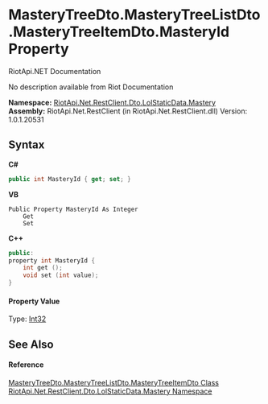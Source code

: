 # MasteryTreeDto.MasteryTreeListDto.MasteryTreeItemDto.MasteryId Property 
RiotApi.NET Documentation 

No description available from Riot Documentation

**Namespace:**&nbsp;<a href="f8067ff9-c0c3-b7ef-10a3-0d5201c86f33">RiotApi.Net.RestClient.Dto.LolStaticData.Mastery</a><br />**Assembly:**&nbsp;RiotApi.Net.RestClient (in RiotApi.Net.RestClient.dll) Version: 1.0.1.20531

## Syntax

**C#**<br />
``` C#
public int MasteryId { get; set; }
```

**VB**<br />
``` VB
Public Property MasteryId As Integer
	Get
	Set
```

**C++**<br />
``` C++
public:
property int MasteryId {
	int get ();
	void set (int value);
}
```


#### Property Value
Type: <a href="http://msdn2.microsoft.com/en-us/library/td2s409d" target="_blank">Int32</a>

## See Also


#### Reference
<a href="6da13815-fc01-d7de-c338-051439c666c7">MasteryTreeDto.MasteryTreeListDto.MasteryTreeItemDto Class</a><br /><a href="f8067ff9-c0c3-b7ef-10a3-0d5201c86f33">RiotApi.Net.RestClient.Dto.LolStaticData.Mastery Namespace</a><br />
